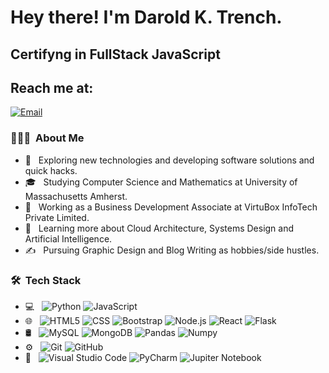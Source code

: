 

<h1> Hey there! I'm Darold K. Trench.</h1>
<h2> Certifyng in FullStack JavaScript </h2>


## Reach me at: 
[![Email](https://img.shields.io/badge/darold.trench@gmail.com-Email-EA4335?style=for-the-badge&logo=gmail&logoColor=white&labelColor=101010)](mailto:darold.trench@gmail.com)
</br>



<h3> 👨🏻‍💻 &nbsp;About Me </h3>

- 🤔 &nbsp; Exploring new technologies and developing software solutions and quick hacks.
- 🎓 &nbsp; Studying Computer Science and Mathematics at University of Massachusetts Amherst.
- 💼 &nbsp; Working as a Business Development Associate at VirtuBox InfoTech Private Limited.
- 🌱 &nbsp; Learning more about Cloud Architecture, Systems Design and Artificial Intelligence.
- ✍️ &nbsp; Pursuing Graphic Design and Blog Writing as hobbies/side hustles.
<h3> 🛠 &nbsp;Tech Stack</h3>

- 💻 &nbsp;
  ![Python](https://img.shields.io/badge/-Python-202020?style=plastic&logo=python&logoColor=33F703)
  ![JavaScript](https://img.shields.io/badge/-JavaScript-5F5F5F?style=plastic&logo=javascript&logoColor=FF8000)
- 🌐 &nbsp;
  ![HTML5](https://img.shields.io/badge/-HTML5-780090?style=plastic&logo=HTML5&logoColor=0032FF)
  ![CSS](https://img.shields.io/badge/-CSS-black?style=plastic&logo=CSS3&logoColor=1572B6)
  ![Bootstrap](https://img.shields.io/badge/-Bootstrap-red?style=plastic&logo=bootstrap&logoColor=563D7C)
  ![Node.js](https://img.shields.io/badge/-Node.js-ff69b4?style=plastic&logo=node.js)
  ![React](https://img.shields.io/badge/-React-black?style=plastic&logo=react)
  ![Flask](https://img.shields.io/badge/-Flask-green?style=plastic&logo=flask)
- 🛢 &nbsp;
  ![MySQL](https://img.shields.io/badge/-MySQL-08B200?style=plastic&logo=mysql&logoColor=0032FF)
  ![MongoDB](https://img.shields.io/badge/-MongoDB-lightgrey?style=plastic&logo=mongodb)
  ![Pandas](https://img.shields.io/badge/-Pandas-green?style=plastic&logo=pandas)
  ![Numpy](https://img.shields.io/badge/-Numpy-green?style=plastic&logo=numpy)
- ⚙️ &nbsp;
  ![Git](https://img.shields.io/badge/-Git-blue?style=plastic&logo=git)
  ![GitHub](https://img.shields.io/badge/-GitHub-success?style=plastic&logo=github)
- 🔧 &nbsp;
  ![Visual Studio Code](https://img.shields.io/badge/-Visual%20Studio%20Code-black?style=plastic&logo=visual-studio-code&logoColor=007ACC)
  ![PyCharm](https://img.shields.io/badge/-Py%20Charm-202020?style=plastic&logo=python&logoColor=33F703)
  ![Jupiter Notebook](https://img.shields.io/badge/-Jupiter%20Notebook-FF8000?style=plastic&logo=jupiter-Notebook-&logoColor=FF8000)


<br/>

